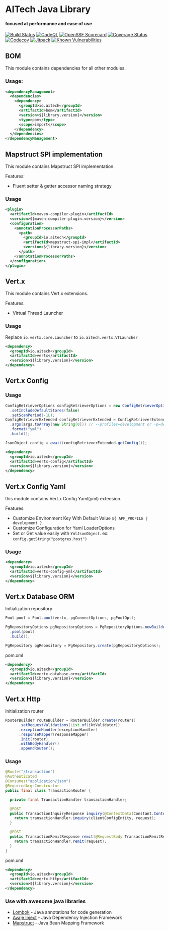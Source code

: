# AITech Java Library

#### focused at performance and ease of use

[![Build Status](https://github.com/adi-itgg/java-aitech-library/actions/workflows/maven.yml/badge.svg)](https://github.com/adi-itgg/java-aitech-library/actions/workflows/maven.yml)
[![CodeQL](https://github.com/adi-itgg/java-aitech-library/actions/workflows/codeql.yml/badge.svg)](https://github.com/adi-itgg/java-aitech-library/actions/workflows/codeql.yml)
[![OpenSSF Scorecard](https://img.shields.io/ossf-scorecard/github.com/adi-itgg/java-aitech-library?label=openssf%20scorecard&style=flat)](https://securityscorecards.dev/viewer/?uri=github.com/adi-itgg/java-aitech-library)
[![Coverage Status](https://coveralls.io/repos/github/adi-itgg/java-aitech-library/badge.svg?branch=main)](https://coveralls.io/github/adi-itgg/java-aitech-library?branch=main)
[![Codecov](https://codecov.io/gh/adi-itgg/java-aitech-library/branch/main/graph/badge.svg)](https://codecov.io/gh/adi-itgg/java-aitech-library)
[![Jitpack](https://jitpack.io/v/adi-itgg/java-aitech-library.svg)](https://jitpack.io/#adi-itgg/java-aitech-library)
[![Known Vulnerabilities](https://snyk.io/test/github/adi-itgg/java-aitech-library/badge.svg)](https://snyk.io/test/github/adi-itgg/java-aitech-library)


## BOM

This module contains dependencies for all other modules.

### Usage:

```xml
<dependencyManagement>
  <dependencies>
    <dependency>
      <groupId>io.aitech</groupId>
      <artifactId>bom</artifactId>
      <version>${library.version}</version>
      <type>pom</type>
      <scope>import</scope>
    </dependency>
  </dependencies>
</dependencyManagement>
```

## Mapstruct SPI implementation

This module contains Mapstruct SPI implementation.

Features:
* Fluent setter & getter accessor naming strategy

### Usage

```xml
<plugin>
  <artifactId>maven-compiler-plugin</artifactId>
  <version>${maven-compiler-plugin.version}</version>
  <configuration>
    <annotationProcessorPaths>
      <path>
        <groupId>io.aitech</groupId>
        <artifactId>mapstruct-spi-impl</artifactId>
        <version>${library.version}</version>
      </path>
    </annotationProcessorPaths>
  </configuration>
</plugin>
```

## Vert.x

This module contains Vert.x extensions.

Features:
* Virtual Thread Launcher

### Usage

Replace `io.vertx.core.Launcher` to `io.aitech.vertx.VTLauncher`

```xml
<dependency>
  <groupId>io.aitech</groupId>
  <artifactId>vertx</artifactId>
  <version>${library.version}</version>
</dependency>
```

## Vert.x Config

### Usage
```java
ConfigRetrieverOptions configRetrieverOptions = new ConfigRetrieverOptions()
  .setIncludeDefaultStores(false)
  .setScanPeriod(-1L);
ConfigRetrieverExtended configRetrieverExtended = ConfigRetrieverExtended.create(vertx, configRetrieverOptions)
  .args(args.toArray(new String[0])) // --profiles=development or -p=dev
  .format("yml")
  .build();

JsonObject config = await(configRetrieverExtended.getConfig());
```

```xml
<dependency>
  <groupId>io.aitech</groupId>
  <artifactId>vertx-config</artifactId>
  <version>${library.version}</version>
</dependency>
```


## Vert.x Config Yaml

this module contains Vert.x Config Yaml(yml) extension.

Features:
* Customize Environment Key With Default Value `${ APP_PROFILE | development }`
* Customize Configuration for Yaml LoaderOptions
* Set or Get value easily with `YmlJsonObject`. ex: `config.getString("postgres.host")`

### Usage

```xml
<dependency>
  <groupId>io.aitech</groupId>
  <artifactId>vertx-config-yml</artifactId>
  <version>${library.version}</version>
</dependency>
```

## Vert.x Database ORM

Initialization repository
```java
Pool pool = Pool.pool(vertx, pgConnectOptions, pgPoolOpt);

PgRepositoryOptions pgRepositoryOptions = PgRepositoryOptions.newBuilder()
  .pool(pool)
  .build();

PgRepository pgRepository = PgRepository.create(pgRepositoryOptions);
```

pom.xml
```xml
<dependency>
  <groupId>io.aitech</groupId>
  <artifactId>vertx-database-orm</artifactId>
  <version>${library.version}</version>
</dependency>
```

## Vert.x Http

Initialization router
```java
RouterBuilder routeBuilder = RouterBuilder.create(routers)
      .setRequestValidations(List.of(jktValidator))
      .exceptionHandler(exceptionHandler)
      .responseMapper(responseMapper)
      .init(router)
      .withBodyHandler()
      .appendRouter();
```

### Usage

```java
@Route("/transaction")
@Authenticated
@Consumes("application/json")
@RequiredArgsConstructor
public final class TransactionRouter {

  private final TransactionHandler transactionHandler;

  @POST
  public TransactionInquiryResponse inquiry(@ContextData(Constant.ContextKeys.CLIENT_CONFIG_ENTITY) ClientConfigEntity clientConfigEntity, @RequestBody TransactionInquiryRequest request) {
    return transactionHandler.inquiry(clientConfigEntity, request);
  }

  @POST
  public TransactionRemitResponse remit(@RequestBody TransactionRemitRequest request) {
    return transactionHandler.remit(request);
  }
}
```

pom.xml
```xml
<dependency>
  <groupId>io.aitech</groupId>
  <artifactId>vertx-http</artifactId>
  <version>${library.version}</version>
</dependency>
```


### Use with awesome java libraries
- [Lombok](https://github.com/projectlombok/lombok) - Java annotations for code generation
- [Avaje Inject](https://github.com/avaje/avaje-inject) - Java Dependency Injection Framework
- [Mapstruct](https://github.com/mapstruct/mapstruct) - Java Bean Mapping Framework
